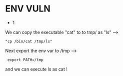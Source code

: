 # ENV VULN

- 1

We can copy the executable "cat" to to tmp/ as "ls"
--> 

    "cp /bin/cat /tmp/ls"
Next export the env var to /tmp
-->

     export PATH=/tmp
and we can execute ls as cat !
